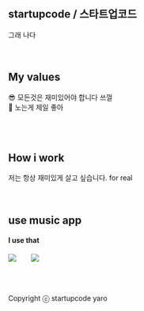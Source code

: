 ## startupcode / 스타트업코드
그래 나다
<br />
<br />
<br />
## My values
😎 모든것은 재미있어야 합니다 쓰껄<br />
🦻 노는게 제일 좋아<br />
<br />
<br />
<br />
## How i work
저는 항상 재미있게 살고 싶습니다. for real
<br />
<br />
<br />
## use music app
#### I use that
<div style="display:flex;gap:30px;flex-wrap:wrap;">
<img src="https://img.shields.io/badge/spotify-1DB954?style=for-the-badge&logo=spotify&logoColor=white">
<img src="https://img.shields.io/badge/soundcloud-FF5500?style=for-the-badge&logo=spotify&logoColor=white">


</div>
<br />
<br />
<br />

Copyright ⓒ startupcode yaro
